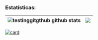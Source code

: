### Estatísticas:
| <img align="center" src="https://github-readme-stats.vercel.app/api?username=testinggitgthub&show_icons=true&count_private=true&hide_border=true&title_color=1F2328&icon_color=00599C&text_color=1F2328&bg_color=fffffff" alt="testinggitgthub github stats"/> | <img align="center" src="https://github-readme-stats.vercel.app/api/top-langs/?username=testinggitgthub&layout=compact&hide_border=true&title_color=1F2328&text_color=1F2328&bg_color=ffffff" /> |
| ------------- | ------------- |

[![card](https://github-readme-stats.vercel.app/api?username=testinggitgthub&theme=default&show_icons=true)](https://github.com/anuraghazra/github-readme-stats)
